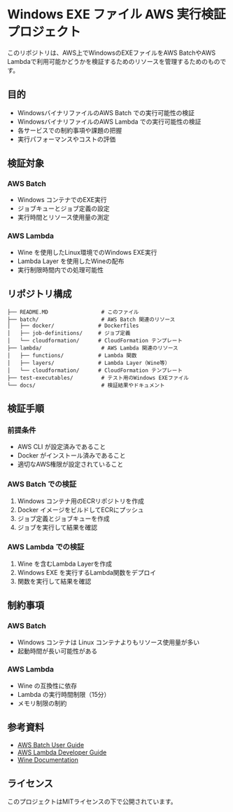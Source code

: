 # Windows EXE ファイル AWS 実行検証プロジェクト

このリポジトリは、AWS上でWindowsのEXEファイルをAWS BatchやAWS Lambdaで利用可能かどうかを検証するためのリソースを管理するためのものです。

## 目的

- WindowsバイナリファイルのAWS Batch での実行可能性の検証
- WindowsバイナリファイルのAWS Lambda での実行可能性の検証
- 各サービスでの制約事項や課題の把握
- 実行パフォーマンスやコストの評価

## 検証対象

### AWS Batch
- Windows コンテナでのEXE実行
- ジョブキューとジョブ定義の設定
- 実行時間とリソース使用量の測定

### AWS Lambda
- Wine を使用したLinux環境でのWindows EXE実行
- Lambda Layer を使用したWineの配布
- 実行制限時間内での処理可能性

## リポジトリ構成

```
├── README.MD                 # このファイル
├── batch/                    # AWS Batch 関連のリソース
│   ├── docker/              # Dockerfiles
│   ├── job-definitions/     # ジョブ定義
│   └── cloudformation/      # CloudFormation テンプレート
├── lambda/                   # AWS Lambda 関連のリソース
│   ├── functions/           # Lambda 関数
│   ├── layers/              # Lambda Layer（Wine等）
│   └── cloudformation/      # CloudFormation テンプレート
├── test-executables/         # テスト用のWindows EXEファイル
└── docs/                     # 検証結果やドキュメント
```

## 検証手順

### 前提条件
- AWS CLI が設定済みであること
- Docker がインストール済みであること
- 適切なAWS権限が設定されていること

### AWS Batch での検証
1. Windows コンテナ用のECRリポジトリを作成
2. Docker イメージをビルドしてECRにプッシュ
3. ジョブ定義とジョブキューを作成
4. ジョブを実行して結果を確認

### AWS Lambda での検証
1. Wine を含むLambda Layerを作成
2. Windows EXE を実行するLambda関数をデプロイ
3. 関数を実行して結果を確認

## 制約事項

### AWS Batch
- Windows コンテナは Linux コンテナよりもリソース使用量が多い
- 起動時間が長い可能性がある

### AWS Lambda
- Wine の互換性に依存
- Lambda の実行時間制限（15分）
- メモリ制限の制約

## 参考資料

- [AWS Batch User Guide](https://docs.aws.amazon.com/batch/)
- [AWS Lambda Developer Guide](https://docs.aws.amazon.com/lambda/)
- [Wine Documentation](https://www.winehq.org/documentation)

## ライセンス

このプロジェクトはMITライセンスの下で公開されています。
